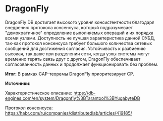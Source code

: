 # DragonFly

DragonFly DB достигает высокого уровня консистентности благодаря внедрению протокола консенсуса, который подразумевает "демократичное" определение выполняемых операций и их порядка всеми узлами. Доступность не лучшая характеристика данной СУБД, так-как протокол консенсуса требует большого количества сетевых сообщений для достижения согласия. Устойчивость к разбиению высокая, так даже при разделении сети, когда узлы системы могут временно терять связь друг с другом, DragonFly обеспечивает согласованность данных и продолжает функционировать без проблем.

**Итог**: В рамках CAP-теоремы DragonFly приоритезирует CP.

**Источники**: 

Характеристическое описание: https://db-engines.com/en/system/Dragonfly%3BTarantool%3BYugabyteDB

Протокол консенсуса: https://habr.com/ru/companies/distributedlab/articles/419185/
